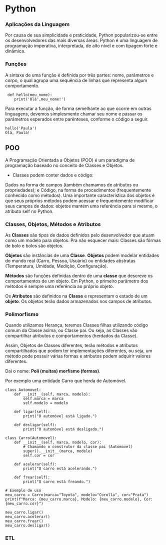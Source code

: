 # Python

### Aplicações da Linguagem

Por causa de sua simplicidade e praticidade, Python popularizou-se entre os desenvolvedores das mais diversas áreas. 
Python é uma linguagem de programação imperativa, interpretada, de alto nível e com tipagem forte e dinâmica. 

### Funções

A sintaxe de uma função é definida por três partes: nome, parâmetros e corpo, o qual agrupa uma sequência de linhas que representa algum comportamento.

```
 def hello(meu_nome):
    print('Olá',meu_nome!')
```
Para executar a função, de forma semelhante ao que ocorre em outras linguagens, devemos simplesmente chamar seu nome e passar os parâmetros esperados entre parênteses, 
conforme o código a seguir.

```
hello('Paula')
Olá, Paula!
```

## POO

A Programação Orientada a Objetos (POO) é ​​um paradigma de programação baseado no conceito de Classes e Objetos.

- Classes podem conter dados e código:

Dados na forma de campos (também chamamos de atributos ou propriedades); e Código, na forma de procedimentos (frequentemente conhecido como métodos). Uma importante característica dos objetos é que seus próprios métodos podem acessar e frequentemente modificar seus campos de dados: objetos mantém uma referência para si mesmo, o atributo self no Python.

### Classes, Objetos, Métodos e Atributos

As **Classes** são tipos de dados definidos pelo desenvolvedor que atuam como um modelo para objetos. Pra não esquecer mais: Classes são fôrmas de bolo e bolos são objetos.

**Objetos** são instâncias de uma **Classe**. **Objetos** podem modelar entidades do mundo real (Carro, Pessoa, Usuário) ou entidades abstratas (Temperatura, Umidade, Medição, Configuração).

**Métodos** são funções definidas dentro de uma **classe** que descreve os comportamentos de um objeto. Em Python, o primeiro parâmetro dos métodos é sempre uma referência ao próprio objeto.

Os **Atributos** são definidos na **Classe** e representam o estado de um **objeto**. Os objetos terão dados armazenados nos campos de atributos. 

### Polimorfismo

Quando utilizamos Herança, teremos Classes filhas utilizando código comum da Classe acima, ou Classe pai. Ou seja, as Classes vão compartilhar atributos e comportamentos (herdados da Classe).

Assim, Objetos de Classes diferentes, terão métodos e atributos compartilhados que podem ter implementações diferentes, ou seja, um método pode possuir várias formas e atributos podem adquirir valores diferentes.

Daí o nome: **Poli (muitas) morfismo (formas)**.

Por exemplo uma entidade Carro que herda de Automóvel.

```
class Automovel:
    def __init__(self, marca, modelo):
        self.marca = marca
        self.modelo = modelo

    def ligar(self):
        print("O automóvel está ligado.")

    def desligar(self):
        print("O automóvel está desligado.")

class Carro(Automovel):
    def __init__(self, marca, modelo, cor):
        # Chamando o construtor da classe pai (Automovel)
        super().__init__(marca, modelo)
        self.cor = cor

    def acelerar(self):
        print("O carro está acelerando.")

    def frear(self):
        print("O carro está freando.")

# Exemplo de uso
meu_carro = Carro(marca="Toyota", modelo="Corolla", cor="Prata")
print(f"Marca: {meu_carro.marca}, Modelo: {meu_carro.modelo}, Cor: {meu_carro.cor}")

meu_carro.ligar()
meu_carro.acelerar()
meu_carro.frear()
meu_carro.desligar()
```

### ETL
